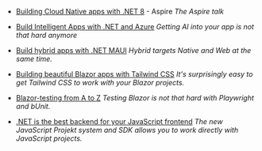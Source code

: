 - [Building Cloud Native apps with .NET 8](Day%201/Building%20Cloud%20Native%20apps%20with%20.NET%208.md) - Aspire
  _The Aspire talk_
  
- [Build Intelligent Apps with .NET and Azure](Day%201/Build%20Intelligent%20Apps%20with%20.NET%20and%20Azure.md)
  _Getting AI into your app is not that hard anymore_
  
- [Build hybrid apps with .NET MAUI](../Day%203/Build%20hybrid%20apps%20with%20.NET%20MAUI.md)
  _Hybrid targets Native and Web at the same time._
  
- [Building beautiful Blazor apps with Tailwind CSS](../Day%203/Building%20beautiful%20Blazor%20apps%20with%20Tailwind%20CSS.md)
  _It's surprisingly easy to get Tailwind CSS to work with your Blazor projects._
  
- [Blazor-testing from A to Z](../Day%203/Blazor-testing%20from%20A%20to%20Z.md)
  _Testing Blazor is not that hard with Playwright and bUnit._
  
- [.NET is the best backend for your JavaScript frontend](../Day%203/dotnet%20is%20the%20best%20backend%20for%20your%20JavaScript%20frontend.md)
  _The new JavaScript Projekt system and SDK allows you to work directly with JavaScript projects._